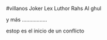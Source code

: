 #villanos
Joker
Lex Luthor
Rahs Al ghul

y más .................

estop es el inicio de un conflicto